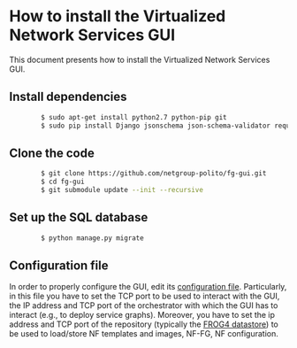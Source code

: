 # How to install the Virtualized Network Services GUI

This document presents how to install the Virtualized Network Services GUI.

## Install dependencies 

```sh
        $ sudo apt-get install python2.7 python-pip git
        $ sudo pip install Django jsonschema json-schema-validator requests
```

## Clone the code

```sh     
        $ git clone https://github.com/netgroup-polito/fg-gui.git
        $ cd fg-gui
        $ git submodule update --init --recursive
```
## Set up the SQL database

```sh
        $ python manage.py migrate
```
## Configuration file

In order to properly configure the GUI, edit its [configuration file](https://github.com/netgroup-polito/fg-gui/blob/master/config/default-config.ini). Particularly, in this file you have to set the TCP port to be used to interact with the GUI, the IP address and TCP port of the orchestrator with which the GUI has to interact (e.g., to deploy service graphs). Moreover, you have to set the ip address and TCP port of the repository (typically the [FROG4 datastore](https://github.com/netgroup-polito/frog4-datastore)) to be used to load/store NF templates and images, NF-FG, NF configuration.
